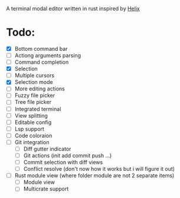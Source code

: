 A terminal modal editor written in rust inspired by [Helix](https://github.com/helix-editor/helix)

# Todo:
- [x] Bottom command bar
- [ ] Actiong arguments parsing
- [ ] Command completion
- [x] Selection
- [ ] Multiple cursors
- [x] Selection mode
- [ ] More editing actions
- [ ] Fuzzy file picker
- [ ] Tree file picker
- [ ] Integrated terminal
- [ ] View splitting
- [ ] Editable config
- [ ] Lsp support
- [ ] Code coloraion
- [ ] Git integration
  - [ ] Diff gutter indicator
  - [ ] Git actions (init add commit push ...)
  - [ ] Commit selection with diff views
  - [ ] Conflict resolve (don't now how it works but i will figure it out)
- [ ] Rust module view (where folder module are not 2 separate items)
  - [ ] Module view
  - [ ] Multicrate support
